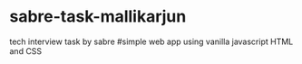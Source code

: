 # sabre-task-mallikarjun
tech interview task by sabre
#simple web app using vanilla javascript HTML and CSS
